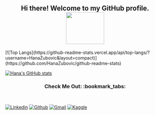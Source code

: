 <h2 align="center"> Hi there! Welcome to my GitHub profile. <img src="https://media.giphy.com/media/fSptAINJfyGe3oPHNZ/giphy.gif" width="120" height="100"/> <br/> </h2>

<p align="center">
 
</p>
<!-- Top Languages Used based on 100% usage -->
[![Top Langs](https://github-readme-stats.vercel.app/api/top-langs/?username=HanaZubovic&layout=compact)](https://github.com/HanaZubovic/github-readme-stats)

<!-- Total Commits/stars -->
[![Hana's GitHub stats](https://github-readme-stats.vercel.app/api?username=HanaZubovic)](https://github.com/HanaZubovic/github-readme-stats)  



<h3 align="center"> Check Me Out: :bookmark_tabs: </h3>
<br />
<p align="center">

[![Linkedin](https://img.shields.io/badge/linkedin-%230077B5.svg?&style=for-the-badge&logo=linkedin&logoColor=white)](https://www.linkedin.com/in/hana-zubovic/)
[![Github](https://img.shields.io/badge/-Github-333?style=for-the-badge&logo=GitHub&logoColor=white)](https://github.com/HanaZubovic)
[![Gmail](https://img.shields.io/badge/-Gmail-c14438?style=for-the-badge&logo=Gmail&logoColor=white)](hanazubby@gmail.com)
[![Kaggle](https://img.shields.io/badge/-Kaggle-20beff?style=for-the-badge&logo=Kaggle&logoColor=white)](https://www.kaggle.com/hanazubby)
&nbsp;
 
<!-- Add After creating personal profile page <a href=""><img src="https://img.shields.io/badge/instagram-%23E4405F.svg?&style=for-the-badge&logo=instagram&logoColor=white"/></a> !-->

</p>

